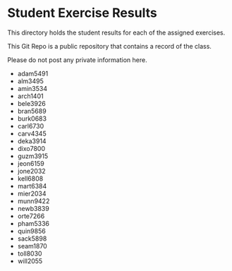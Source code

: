 # Student Exercise Results

This directory holds the student results for each of the assigned exercises.

This Git Repo is a public repository that contains a record of the class.

Please do not post any private information here.

* adam5491
* alm3495
* amin3534
* arch1401
* bele3926
* bran5689
* burk0683
* carl6730 
* carv4345
* deka3914
* dixo7800
* guzm3915
* jeon6159 
* jone2032
* kell6808
* mart6384
* mier2034
* munn9422
* newb3839
* orte7266
* pham5336
* quin9856
* sack5898
* seam1870
* toll8030
* will2055
